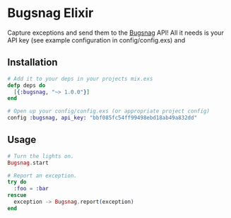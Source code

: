 # Bugsnag Elixir

Capture exceptions and send them to the [Bugsnag](http://bugsnag.com) API! All
it needs is your API key (see example configuration in config/config.exs) and

## Installation

```elixir
# Add it to your deps in your projects mix.exs
defp deps do
  [{:bugsnag, "~> 1.0.0"}]
end

# Open up your config/config.exs (or appropriate project config)
config :bugsnag, api_key: "bbf085fc54ff99498ebd18ab49a832dd"
```

## Usage

```elixir
# Turn the lights on.
Bugsnag.start

# Report an exception.
try do
  :foo = :bar
rescue
  exception -> Bugsnag.report(exception)
end
```
